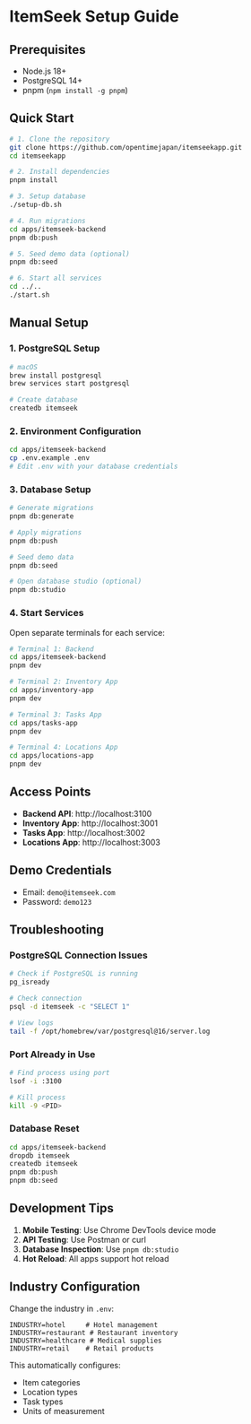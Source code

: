 # ItemSeek Setup Guide

## Prerequisites

- Node.js 18+ 
- PostgreSQL 14+
- pnpm (`npm install -g pnpm`)

## Quick Start

```bash
# 1. Clone the repository
git clone https://github.com/opentimejapan/itemseekapp.git
cd itemseekapp

# 2. Install dependencies
pnpm install

# 3. Setup database
./setup-db.sh

# 4. Run migrations
cd apps/itemseek-backend
pnpm db:push

# 5. Seed demo data (optional)
pnpm db:seed

# 6. Start all services
cd ../..
./start.sh
```

## Manual Setup

### 1. PostgreSQL Setup

```bash
# macOS
brew install postgresql
brew services start postgresql

# Create database
createdb itemseek
```

### 2. Environment Configuration

```bash
cd apps/itemseek-backend
cp .env.example .env
# Edit .env with your database credentials
```

### 3. Database Setup

```bash
# Generate migrations
pnpm db:generate

# Apply migrations
pnpm db:push

# Seed demo data
pnpm db:seed

# Open database studio (optional)
pnpm db:studio
```

### 4. Start Services

Open separate terminals for each service:

```bash
# Terminal 1: Backend
cd apps/itemseek-backend
pnpm dev

# Terminal 2: Inventory App
cd apps/inventory-app
pnpm dev

# Terminal 3: Tasks App
cd apps/tasks-app
pnpm dev

# Terminal 4: Locations App
cd apps/locations-app
pnpm dev
```

## Access Points

- **Backend API**: http://localhost:3100
- **Inventory App**: http://localhost:3001
- **Tasks App**: http://localhost:3002
- **Locations App**: http://localhost:3003

## Demo Credentials

- Email: `demo@itemseek.com`
- Password: `demo123`

## Troubleshooting

### PostgreSQL Connection Issues

```bash
# Check if PostgreSQL is running
pg_isready

# Check connection
psql -d itemseek -c "SELECT 1"

# View logs
tail -f /opt/homebrew/var/postgresql@16/server.log
```

### Port Already in Use

```bash
# Find process using port
lsof -i :3100

# Kill process
kill -9 <PID>
```

### Database Reset

```bash
cd apps/itemseek-backend
dropdb itemseek
createdb itemseek
pnpm db:push
pnpm db:seed
```

## Development Tips

1. **Mobile Testing**: Use Chrome DevTools device mode
2. **API Testing**: Use Postman or curl
3. **Database Inspection**: Use `pnpm db:studio`
4. **Hot Reload**: All apps support hot reload

## Industry Configuration

Change the industry in `.env`:

```env
INDUSTRY=hotel     # Hotel management
INDUSTRY=restaurant # Restaurant inventory
INDUSTRY=healthcare # Medical supplies
INDUSTRY=retail    # Retail products
```

This automatically configures:
- Item categories
- Location types
- Task types
- Units of measurement